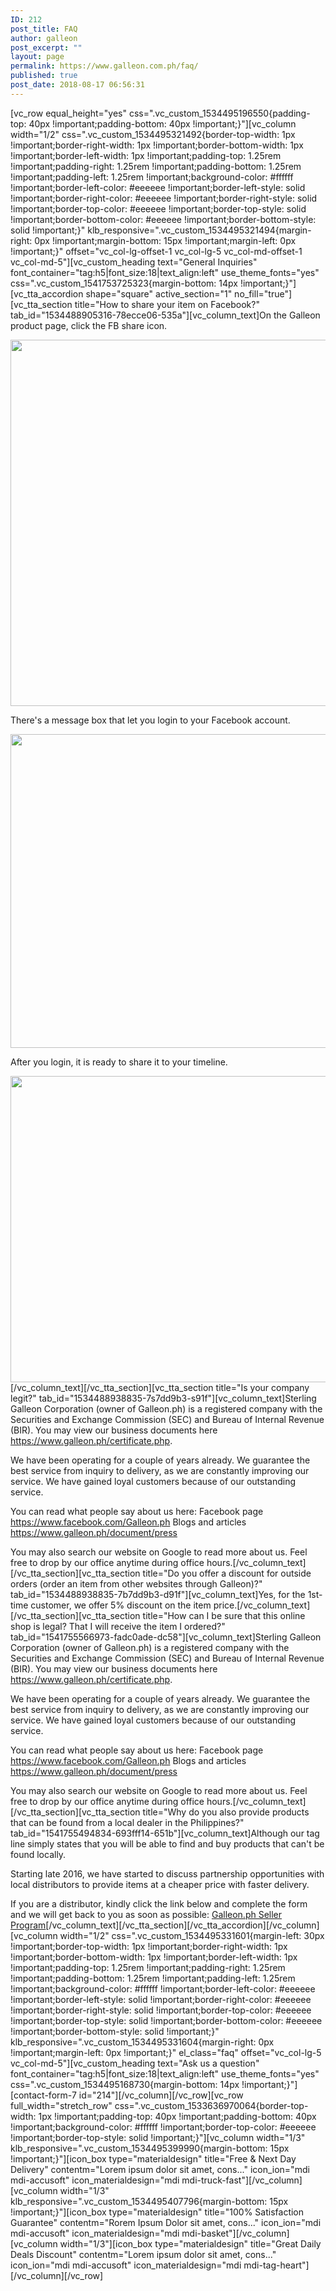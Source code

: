 ```yaml
---
ID: 212
post_title: FAQ
author: galleon
post_excerpt: ""
layout: page
permalink: https://www.galleon.com.ph/faq/
published: true
post_date: 2018-08-17 06:56:31
---
```

[vc_row equal_height="yes" css=".vc_custom_1534495196550{padding-top: 40px !important;padding-bottom: 40px !important;}"][vc_column width="1/2" css=".vc_custom_1534495321492{border-top-width: 1px !important;border-right-width: 1px !important;border-bottom-width: 1px !important;border-left-width: 1px !important;padding-top: 1.25rem !important;padding-right: 1.25rem !important;padding-bottom: 1.25rem !important;padding-left: 1.25rem !important;background-color: #ffffff !important;border-left-color: #eeeeee !important;border-left-style: solid !important;border-right-color: #eeeeee !important;border-right-style: solid !important;border-top-color: #eeeeee !important;border-top-style: solid !important;border-bottom-color: #eeeeee !important;border-bottom-style: solid !important;}" klb_responsive=".vc_custom_1534495321494{margin-right: 0px !important;margin-bottom: 15px !important;margin-left: 0px !important;}" offset="vc_col-lg-offset-1 vc_col-lg-5 vc_col-md-offset-1 vc_col-md-5"][vc_custom_heading text="General Inquiries" font_container="tag:h5|font_size:18|text_align:left" use_theme_fonts="yes" css=".vc_custom_1541753725323{margin-bottom: 14px !important;}"][vc_tta_accordion shape="square" active_section="1" no_fill="true"][vc_tta_section title="How to share your item on Facebook?" tab_id="1534488905316-78ecce06-535a"][vc_column_text]On the Galleon product page, click the FB share icon.

<img class="aligncenter wp-image-1251 size-full" src="https://www.galleon.com.ph/wp-content/uploads/2018/11/Screenshot_4.png" alt="" width="937" height="586" />

There's a message box that let you login to your Facebook account.

<img class="aligncenter wp-image-1252 size-large" src="https://www.galleon.com.ph/wp-content/uploads/2018/11/Screenshot_5-1024x535.png" alt="" width="960" height="502" />

After you login, it is ready to share it to your timeline.

<img class="aligncenter wp-image-1253 size-large" src="https://www.galleon.com.ph/wp-content/uploads/2018/11/Screenshot_6-1024x523.png" alt="" width="960" height="490" />[/vc_column_text][/vc_tta_section][vc_tta_section title="Is your company legit?" tab_id="1534488938835-7s7dd9b3-s91f"][vc_column_text]Sterling Galleon Corporation (owner of Galleon.ph) is a registered company with the Securities and Exchange Commission (SEC) and Bureau of Internal Revenue (BIR). You may view our business documents here <a href="https://www.galleon.ph/certificate.php">https://www.galleon.ph/certificate.php</a>.

We have been operating for a couple of years already. We guarantee the best service from inquiry to delivery, as we are constantly improving our service. We have gained loyal customers because of our outstanding service.

You can read what people say about us here:
Facebook page <a href="https://www.facebook.com/Galleon.ph">https://www.facebook.com/Galleon.ph</a>
Blogs and articles <a href="https://www.galleon.ph/document/press">https://www.galleon.ph/document/press</a>

You may also search our website on Google to read more about us. Feel free to drop by our office anytime during office hours.[/vc_column_text][/vc_tta_section][vc_tta_section title="Do you offer a discount for outside orders (order an item from other websites through Galleon)?" tab_id="1534488938835-7b7dd9b3-d91f"][vc_column_text]Yes, for the 1st-time customer, we offer 5% discount on the item price.[/vc_column_text][/vc_tta_section][vc_tta_section title="How can I be sure that this online shop is legal? That I will receive the item I ordered?" tab_id="1541755566973-fadc0ade-dc58"][vc_column_text]Sterling Galleon Corporation (owner of Galleon.ph) is a registered company with the Securities and Exchange Commission (SEC) and Bureau of Internal Revenue (BIR). You may view our business documents here <a href="https://www.galleon.ph/certificate.php">https://www.galleon.ph/certificate.php</a>.

We have been operating for a couple of years already. We guarantee the best service from inquiry to delivery, as we are constantly improving our service. We have gained loyal customers because of our outstanding service.

You can read what people say about us here:
Facebook page <a href="https://www.facebook.com/Galleon.ph">https://www.facebook.com/Galleon.ph</a>
Blogs and articles <a href="https://www.galleon.ph/document/press">https://www.galleon.ph/document/press</a>

You may also search our website on Google to read more about us. Feel free to drop by our office anytime during office hours.[/vc_column_text][/vc_tta_section][vc_tta_section title="Why do you also provide products that can be found from a local dealer in the Philippines?" tab_id="1541755494834-693fff14-651b"][vc_column_text]Although our tag line simply states that you will be able to find and buy products that can't be found locally.

Starting late 2016, we have started to discuss partnership opportunities with local distributors to provide items at a cheaper price with faster delivery.

If you are a distributor, kindly click the link below and complete the form and we will get back to you as soon as possible: <a href="https://docs.google.com/a/galleon.ph/spreadsheet/viewform?formkey=dGd6Y3czQndQSzdtUmRLemE5QWtfWmc6MA">Galleon.ph Seller Program</a>[/vc_column_text][/vc_tta_section][/vc_tta_accordion][/vc_column][vc_column width="1/2" css=".vc_custom_1534495331601{margin-left: 30px !important;border-top-width: 1px !important;border-right-width: 1px !important;border-bottom-width: 1px !important;border-left-width: 1px !important;padding-top: 1.25rem !important;padding-right: 1.25rem !important;padding-bottom: 1.25rem !important;padding-left: 1.25rem !important;background-color: #ffffff !important;border-left-color: #eeeeee !important;border-left-style: solid !important;border-right-color: #eeeeee !important;border-right-style: solid !important;border-top-color: #eeeeee !important;border-top-style: solid !important;border-bottom-color: #eeeeee !important;border-bottom-style: solid !important;}" klb_responsive=".vc_custom_1534495331604{margin-right: 0px !important;margin-left: 0px !important;}" el_class="faq" offset="vc_col-lg-5 vc_col-md-5"][vc_custom_heading text="Ask us a question" font_container="tag:h5|font_size:18|text_align:left" use_theme_fonts="yes" css=".vc_custom_1534495168730{margin-bottom: 14px !important;}"][contact-form-7 id="214"][/vc_column][/vc_row][vc_row full_width="stretch_row" css=".vc_custom_1533636970064{border-top-width: 1px !important;padding-top: 40px !important;padding-bottom: 40px !important;background-color: #ffffff !important;border-top-color: #eeeeee !important;border-top-style: solid !important;}"][vc_column width="1/3" klb_responsive=".vc_custom_1534495399990{margin-bottom: 15px !important;}"][icon_box type="materialdesign" title="Free &amp; Next Day Delivery" contentm="Lorem ipsum dolor sit amet, cons..." icon_ion="mdi mdi-accusoft" icon_materialdesign="mdi mdi-truck-fast"][/vc_column][vc_column width="1/3" klb_responsive=".vc_custom_1534495407796{margin-bottom: 15px !important;}"][icon_box type="materialdesign" title="100% Satisfaction Guarantee" contentm="Rorem Ipsum Dolor sit amet, cons..." icon_ion="mdi mdi-accusoft" icon_materialdesign="mdi mdi-basket"][/vc_column][vc_column width="1/3"][icon_box type="materialdesign" title="Great Daily Deals Discount" contentm="Lorem ipsum dolor sit amet, cons..." icon_ion="mdi mdi-accusoft" icon_materialdesign="mdi mdi-tag-heart"][/vc_column][/vc_row]
